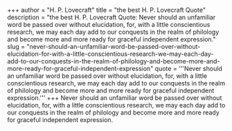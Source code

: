 +++
author = "H. P. Lovecraft"
title = "the best H. P. Lovecraft Quote"
description = "the best H. P. Lovecraft Quote: Never should an unfamiliar word be passed over without elucidation, for, with a little conscientious research, we may each day add to our conquests in the realm of philology and become more and more ready for graceful independent expression."
slug = "never-should-an-unfamiliar-word-be-passed-over-without-elucidation-for-with-a-little-conscientious-research-we-may-each-day-add-to-our-conquests-in-the-realm-of-philology-and-become-more-and-more-ready-for-graceful-independent-expression"
quote = '''Never should an unfamiliar word be passed over without elucidation, for, with a little conscientious research, we may each day add to our conquests in the realm of philology and become more and more ready for graceful independent expression.'''
+++
Never should an unfamiliar word be passed over without elucidation, for, with a little conscientious research, we may each day add to our conquests in the realm of philology and become more and more ready for graceful independent expression.
